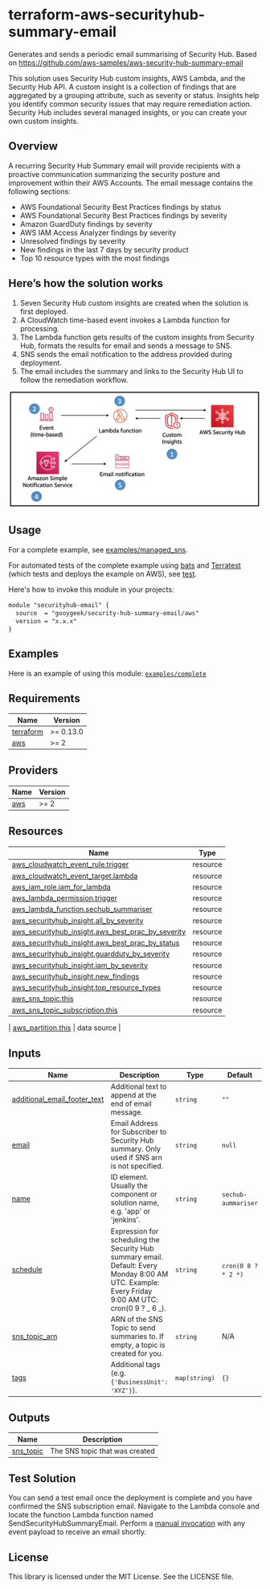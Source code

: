 # terraform-aws-securityhub-summary-email

Generates and sends a periodic email summarising of Security Hub. Based on https://github.com/aws-samples/aws-security-hub-summary-email

This solution uses Security Hub custom insights, AWS Lambda, and the Security Hub API. A custom insight is a collection of findings that are aggregated by a grouping attribute, such as severity or status. Insights help you identify common security issues that may require remediation action. Security Hub includes several managed insights, or you can create your own custom insights.

## Overview

A recurring Security Hub Summary email will provide recipients with a proactive communication summarizing the security posture and improvement within their AWS Accounts. The email message contains the following sections:

- AWS Foundational Security Best Practices findings by status
- AWS Foundational Security Best Practices findings by severity
- Amazon GuardDuty findings by severity
- AWS IAM Access Analyzer findings by severity
- Unresolved findings by severity
- New findings in the last 7 days by security product
- Top 10 resource types with the most findings

## Here’s how the solution works

1. Seven Security Hub custom insights are created when the solution is first deployed.
2. A CloudWatch time-based event invokes a Lambda function for processing.
3. The Lambda function gets results of the custom insights from Security Hub, formats the results for email and sends a message to SNS.
4. SNS sends the email notification to the address provided during deployment.
5. The email includes the summary and links to the Security Hub UI to follow the remediation workflow.

![diagram](docs/diagram.png)

## Usage

For a complete example, see [examples/managed_sns](examples/managed_sns).

For automated tests of the complete example using [bats](https://github.com/bats-core/bats-core) and [Terratest](https://github.com/gruntwork-io/terratest) (which tests and deploys the example on AWS), see [test](test).

Here's how to invoke this module in your projects:

```hcl
module "securityhub-email" {
  source  = "gooygeek/security-hub-summary-email/aws"
  version = "x.x.x"
}
```

## Examples

Here is an example of using this module: [`examples/complete`](https://github.com/gooygeek/terraform-aws-securityhub-summary-email/tree/master/examples/complete/)

## Requirements

| Name                                                                     | Version   |
| ------------------------------------------------------------------------ | --------- |
| <a name="requirement_terraform"></a> [terraform](#requirement_terraform) | >= 0.13.0 |
| <a name="requirement_aws"></a> [aws](#requirement_aws)                   | >= 2      |

## Providers

| Name                                             | Version |
| ------------------------------------------------ | ------- |
| <a name="provider_aws"></a> [aws](#provider_aws) | >= 2    |

## Resources

| Name                                                                                                                                                     | Type     |
| -------------------------------------------------------------------------------------------------------------------------------------------------------- | -------- |
| [aws_cloudwatch_event_rule.trigger](https://registry.terraform.io/providers/hashicorp/aws/latest/docs/resources/cloudwatch_event_rule)                   | resource |
| [aws_cloudwatch_event_target.lambda](https://registry.terraform.io/providers/hashicorp/aws/latest/docs/resources/cloudwatch_event_target)                | resource |
| [aws_iam_role.iam_for_lambda](https://registry.terraform.io/providers/hashicorp/aws/latest/docs/resources/cloudwatch_event_target)                       | resource |
| [aws_lambda_permission.trigger](https://registry.terraform.io/providers/hashicorp/aws/latest/docs/resources/cloudwatch_event_target)                     | resource |
| [aws_lambda_function.sechub_summariser](https://registry.terraform.io/providers/hashicorp/aws/latest/docs/resources/cloudwatch_event_target)             | resource |
| [aws_securityhub_insight.all_by_severity](https://registry.terraform.io/providers/hashicorp/aws/latest/docs/resources/cloudwatch_event_target)           | resource |
| [aws_securityhub_insight.aws_best_prac_by_severity](https://registry.terraform.io/providers/hashicorp/aws/latest/docs/resources/cloudwatch_event_target) | resource |
| [aws_securityhub_insight.aws_best_prac_by_status](https://registry.terraform.io/providers/hashicorp/aws/latest/docs/resources/cloudwatch_event_target)   | resource |
| [aws_securityhub_insight.guardduty_by_severity](https://registry.terraform.io/providers/hashicorp/aws/latest/docs/resources/cloudwatch_event_target)     | resource |
| [aws_securityhub_insight.iam_by_severity](https://registry.terraform.io/providers/hashicorp/aws/latest/docs/resources/cloudwatch_event_target)           | resource |
| [aws_securityhub_insight.new_findings](https://registry.terraform.io/providers/hashicorp/aws/latest/docs/resources/cloudwatch_event_target)              | resource |
| [aws_securityhub_insight.top_resource_types](https://registry.terraform.io/providers/hashicorp/aws/latest/docs/resources/cloudwatch_event_target)        | resource |
| [aws_sns_topic.this](https://registry.terraform.io/providers/hashicorp/aws/latest/docs/resources/cloudwatch_event_target)                                | resource |
| [aws_sns_topic_subscription.this](https://registry.terraform.io/providers/hashicorp/aws/latest/docs/resources/cloudwatch_event_target)                   | resource |

| [aws_partition.this](https://registry.terraform.io/providers/hashicorp/aws/latest/docs/data-sources/partition) | data source |

## Inputs

| Name                                                                                                                  | Description                                                                                                                                        | Type          | Default             | Required |
| --------------------------------------------------------------------------------------------------------------------- | -------------------------------------------------------------------------------------------------------------------------------------------------- | ------------- | ------------------- | :------: |
| <a name="input_additional_email_footer_text"></a> [additional_email_footer_text](#input_additional_email_footer_text) | Additional text to append at the end of email message.                                                                                             | `string`      | `""`                |    no    |
| <a name="input_email"></a> [email](#input_email)                                                                      | Email Address for Subscriber to Security Hub summary. Only used if SNS arn is not specified.                                                       | `string`      | `null`              |    no    |
| <a name="input_name"></a> [name](#input_name)                                                                         | ID element. Usually the component or solution name, e.g. 'app' or 'jenkins'.                                                                       | `string`      | `sechub-aummariser` |    no    |
| <a name="input_schedule"></a> [schedule](#input_schedule)                                                             | Expression for scheduling the Security Hub summary email. Default: Every Monday 8:00 AM UTC. Example: Every Friday 9:00 AM UTC: cron(0 9 ? _ 6 _). | `string`      | `cron(0 8 ? * 2 *)` |    no    |
| <a name="input_sns_topic_arn"></a> [sns_topic_arn](#input_sns_topic_arn)                                              | ARN of the SNS Topic to send summaries to. If empty, a topic is created for you.                                                                   | `string`      | N/A                 |   yes    |
| <a name="input_tags"></a> [tags](#input_tags)                                                                         | Additional tags (e.g. `{'BusinessUnit': 'XYZ'}`).                                                                                                  | `map(string)` | `{}`                |    no    |

## Outputs

| Name                                                           | Description                    |
| -------------------------------------------------------------- | ------------------------------ |
| <a name="output_sns_topic"></a> [sns_topic](#output_sns_topic) | The SNS topic that was created |

## Test Solution

You can send a test email once the deployment is complete and you have confirmed the SNS subscription email. Navigate to the Lambda console and locate the function Lambda function named SendSecurityHubSummaryEmail. Perform a [manual invocation](https://docs.aws.amazon.com/lambda/latest/dg/getting-started-create-function.html#get-started-invoke-manually) with any event payload to receive an email shortly.

## License

This library is licensed under the MIT License. See the LICENSE file.
